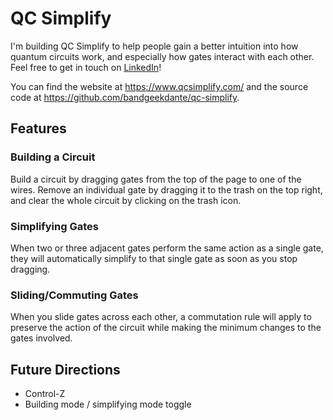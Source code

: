 # QC Simplify

I'm building QC Simplify to help people gain a better intuition into how quantum circuits work, and especially how gates interact with each other. Feel free to get in touch on [LinkedIn](https://www.linkedin.com/in/dante-bencivenga/)!

You can find the website at <https://www.qcsimplify.com/> and the source code at <https://github.com/bandgeekdante/qc-simplify>.

## Features

### Building a Circuit

Build a circuit by dragging gates from the top of the page to one of the wires. Remove an individual gate by dragging it to the trash on the top right, and clear the whole circuit by clicking on the trash icon.

### Simplifying Gates

When two or three adjacent gates perform the same action as a single gate, they will automatically simplify to that single gate as soon as you stop dragging.

### Sliding/Commuting Gates

When you slide gates across each other, a commutation rule will apply to preserve the action of the circuit while making the minimum changes to the gates involved.

## Future Directions

* Control-Z
* Building mode / simplifying mode toggle
